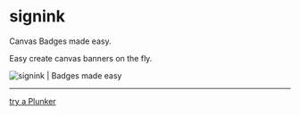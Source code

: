 # signink
Canvas Badges made easy.
 



Easy create canvas banners on the fly.


![signink | Badges made easy](https://trello-attachments.s3.amazonaws.com/5740bc22a0e1a69b0c497d90/200x50/0170874175fc5755ca7fb8e1d49efba0/upload_5_31_2016_at_6_06_22_AM.png)

---------------------

[try a Plunker](http://run.plnkr.co/plunks/9025UQrxgAmBBze127na/)
